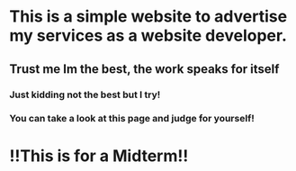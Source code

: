 # This is a simple website to advertise my services as a website developer.

## Trust me Im the best, the work speaks for itself

### Just kidding not the best but I try!

### You can take a look at this page and judge for yourself!

# !!This is for a Midterm!!
